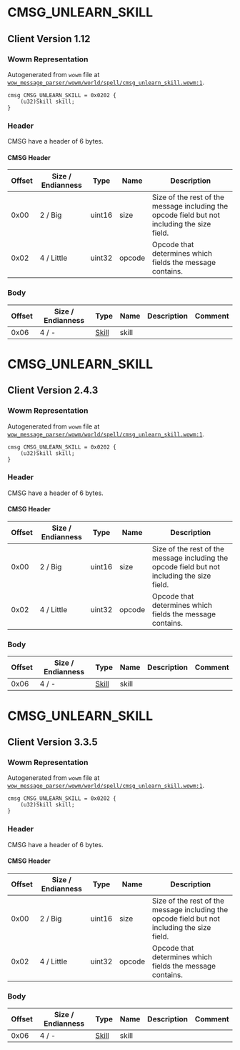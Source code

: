 # CMSG_UNLEARN_SKILL

## Client Version 1.12

### Wowm Representation

Autogenerated from `wowm` file at [`wow_message_parser/wowm/world/spell/cmsg_unlearn_skill.wowm:1`](https://github.com/gtker/wow_messages/tree/main/wow_message_parser/wowm/world/spell/cmsg_unlearn_skill.wowm#L1).
```rust,ignore
cmsg CMSG_UNLEARN_SKILL = 0x0202 {
    (u32)Skill skill;
}
```
### Header

CMSG have a header of 6 bytes.

#### CMSG Header

| Offset | Size / Endianness | Type   | Name   | Description |
| ------ | ----------------- | ------ | ------ | ----------- |
| 0x00   | 2 / Big           | uint16 | size   | Size of the rest of the message including the opcode field but not including the size field.|
| 0x02   | 4 / Little        | uint32 | opcode | Opcode that determines which fields the message contains.|

### Body

| Offset | Size / Endianness | Type | Name | Description | Comment |
| ------ | ----------------- | ---- | ---- | ----------- | ------- |
| 0x06 | 4 / - | [Skill](skill.md) | skill |  |  |

# CMSG_UNLEARN_SKILL

## Client Version 2.4.3

### Wowm Representation

Autogenerated from `wowm` file at [`wow_message_parser/wowm/world/spell/cmsg_unlearn_skill.wowm:1`](https://github.com/gtker/wow_messages/tree/main/wow_message_parser/wowm/world/spell/cmsg_unlearn_skill.wowm#L1).
```rust,ignore
cmsg CMSG_UNLEARN_SKILL = 0x0202 {
    (u32)Skill skill;
}
```
### Header

CMSG have a header of 6 bytes.

#### CMSG Header

| Offset | Size / Endianness | Type   | Name   | Description |
| ------ | ----------------- | ------ | ------ | ----------- |
| 0x00   | 2 / Big           | uint16 | size   | Size of the rest of the message including the opcode field but not including the size field.|
| 0x02   | 4 / Little        | uint32 | opcode | Opcode that determines which fields the message contains.|

### Body

| Offset | Size / Endianness | Type | Name | Description | Comment |
| ------ | ----------------- | ---- | ---- | ----------- | ------- |
| 0x06 | 4 / - | [Skill](skill.md) | skill |  |  |

# CMSG_UNLEARN_SKILL

## Client Version 3.3.5

### Wowm Representation

Autogenerated from `wowm` file at [`wow_message_parser/wowm/world/spell/cmsg_unlearn_skill.wowm:1`](https://github.com/gtker/wow_messages/tree/main/wow_message_parser/wowm/world/spell/cmsg_unlearn_skill.wowm#L1).
```rust,ignore
cmsg CMSG_UNLEARN_SKILL = 0x0202 {
    (u32)Skill skill;
}
```
### Header

CMSG have a header of 6 bytes.

#### CMSG Header

| Offset | Size / Endianness | Type   | Name   | Description |
| ------ | ----------------- | ------ | ------ | ----------- |
| 0x00   | 2 / Big           | uint16 | size   | Size of the rest of the message including the opcode field but not including the size field.|
| 0x02   | 4 / Little        | uint32 | opcode | Opcode that determines which fields the message contains.|

### Body

| Offset | Size / Endianness | Type | Name | Description | Comment |
| ------ | ----------------- | ---- | ---- | ----------- | ------- |
| 0x06 | 4 / - | [Skill](skill.md) | skill |  |  |

